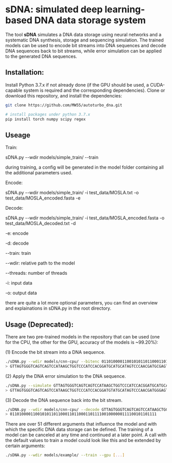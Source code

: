 # sDNA: simulated deep learning-based DNA data storage system

The tool **sDNA** simulates a DNA data storage using neural networks and a systematic DNA synthesis, storage and sequencing simulation. The trained models can be used to encode bit streams into DNA sequences and decode DNA sequences back to bit streams, while error simulation can be applied to the generated DNA sequences.

## Installation:
Install Python 3.7.x if not already done (if the GPU should be used, a CUDA-capable system is required and the corresponding dependencies). Clone or download this repository, and install the dependencies:
```bash
git clone https://github.com/MW55/autoturbo_dna.git

# install packages under python 3.7.x
pip install torch numpy scipy regex
```
## Useage
Train: 

sDNA.py --wdir models/simple_train/ --train 


during training, a config will be generated in the model folder containing all the additional parameters used.


Encode: 

sDNA.py --wdir models/simple_train/ -i test_data/MOSLA.txt -o test_data/MOSLA_encoded.fasta -e 


Decode: 

sDNA.py --wdir models/simple_train/ -i test_data/MOSLA_encoded.fasta -o test_data/MOSLA_decoded.txt -d


-e: encode 

-d: decode 

--train: train 

--wdir: relative path to the model 

--threads: number of threads

-i: input data

-o: output data

there are quite a lot more optional parameters, you can find an overview and explainations in sDNA.py in the root directory.

## Usage (Deprecated):
There are two pre-trained models in the repository that can be used (one for the CPU, the other for the GPU, accuracy of the models is ~99.20%):

(1) Encode the bit stream into a DNA sequence.
```bash
./sDNA.py --wdir models/cnn-cpu/ --bitenc 0110100001100101011011000110110001101111001000000111100101101111
> GTTAGTGGGTCAGTCAGTCCATAAGCTGGTCCCATCCACGGATGCATGCATAGTCCCAACGATGCGAGTGGGATCCTGAATCGTAGAATCTATGCC
```
(2) Apply the DNA error simulation to the DNA sequence.
```bash
./sDNA.py --simulate GTTAGTGGGTCAGTCAGTCCATAAGCTGGTCCCATCCACGGATGCATGCATAGTCCCAACGATGCGAGTGGGATCCTGAATCGTAGAATCTATGCC
> GTTAGTGGGTCAGTCAGTCCATAAGCTGGTCCCATCCACGGATGTATGCATAGTCCCAACGATGGGAGTGGGATCCTGAATCGTAGAATCTATGCC
```
(3) Decode the DNA sequence back into the bit stream.
```bash
./sDNA.py --wdir models/cnn-cpu/ --decode GTTAGTGGGTCAGTCAGTCCATAAGCTGGTCCCATCCACGGATGTATGCATAGTCCCAACGATGGGAGTGGGATCCTGAATCGTAGAATCTATGCC
> 0110100001100101011011000110110001101111001000000111100101101111
```

There are over 51 different arguments that influence the model and with which the specific DNA data storage can be defined. The training of a model can be canceled at any time and continued at a later point. A call with the default values to train a model could look like this and be extended by certain arguments:
```bash
./sDNA.py --wdir models/example/ --train --gpu [...]
```
